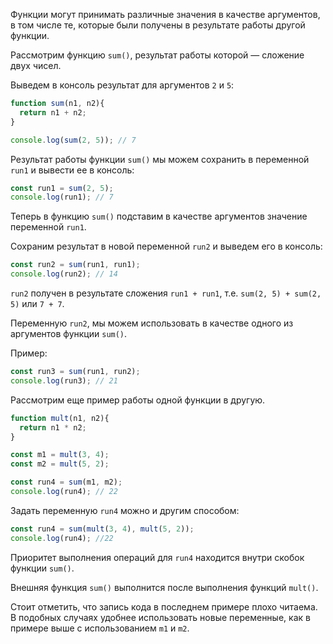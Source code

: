 Функции могут принимать различные значения в качестве аргументов, в том числе те, которые были получены в результате работы другой функции.

Рассмотрим функцию `sum()`, результат работы которой — сложение двух чисел.

Выведем в консоль результат для аргументов `2` и `5`:

``` javascript
function sum(n1, n2){
  return n1 + n2;
}

console.log(sum(2, 5)); // 7
``` 

Результат работы функции `sum()` мы можем сохранить в переменной `run1` и вывести ее в консоль:
``` javascript
const run1 = sum(2, 5);
console.log(run1); // 7
```

Теперь в функцию `sum()` подставим в качестве аргументов значение переменной `run1`.

Сохраним результат в новой переменной `run2` и выведем его в консоль:

```javascript
const run2 = sum(run1, run1);
console.log(run2); // 14 
```

`run2` получен в результате сложения `run1 + run1`, т.е. `sum(2, 5) + sum(2, 5)` или `7 + 7`.

Переменную `run2`, мы можем использовать в качестве одного из аргументов функции `sum()`.

Пример:
```javascript
const run3 = sum(run1, run2);
console.log(run3); // 21
```

Рассмотрим еще пример работы одной функции в другую.
```javascript
function mult(n1, n2){
  return n1 * n2;
}

const m1 = mult(3, 4);
const m2 = mult(5, 2);

const run4 = sum(m1, m2);
console.log(run4); // 22
```

Задать переменную `run4` можно и другим способом:
```javascript
const run4 = sum(mult(3, 4), mult(5, 2));
console.log(run4); //22
```

Приоритет выполнения операций для `run4` находится внутри скобок функции `sum()`. 

Внешняя функция `sum()` выполнится после выполнения функций `mult()`.

Стоит отметить, что запись кода в последнем примере плохо читаема. В подобных случаях удобнее использовать новые переменные, как в примере выше с использованием `m1` и `m2`. 

